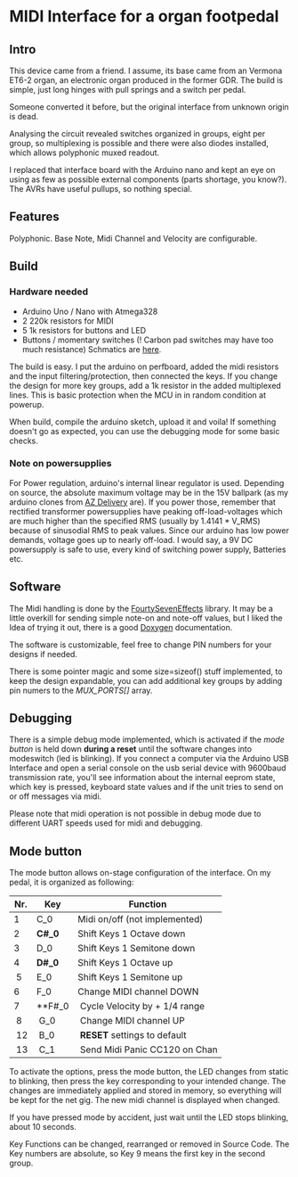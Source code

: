 # MIDI Interface for a organ footpedal

## Intro
This device came from a friend. I assume, its base came from an Vermona ET6-2 organ,
an electronic organ produced in the former GDR. The build is simple, just long hinges with
pull springs and a switch per pedal.

Someone converted it before, but the original interface from unknown origin is dead.

Analysing the circuit revealed switches organized in groups, eight per group, so
multiplexing is possible and there were also diodes installed, which allows polyphonic
muxed readout.

I replaced that interface board with the Arduino nano and kept an eye on using as
few as possible external components (parts shortage, you know?). The AVRs have
useful pullups, so nothing special.

## Features
Polyphonic.
Base Note, Midi Channel and Velocity are configurable.

## Build
### Hardware needed
* Arduino Uno / Nano with Atmega328 
* 2 220k resistors for MIDI
* 5 1k resistors for buttons and LED
* Buttons / momentary switches (! Carbon pad switches may have too much resistance)
Schmatics are [here]().

The build is easy. I put the arduino on perfboard, added the midi resistors and the input filtering/protection, then connected the keys. If you change the design for more
key groups, add a 1k resistor in the added multiplexed lines. This is basic protection
when the MCU in in random condition at powerup.

When build, compile the arduino sketch, upload it and voila! If something doesn't go as expected, you can use the debugging mode for some basic checks.

### Note on powersupplies
For Power regulation, arduino's internal linear regulator is used.
Depending on source, the absolute maximum voltage may be in the 15V ballpark (as
  my arduino clones from [AZ Delivery](https://www.az-delivery.de/products/nano-v3-mit-ch340-arduino-kompatibel) are). If you power those, remember that rectified transformer powersupplies have peaking off-load-voltages which are much higher than the specified RMS (usually by 1.4141 * V_RMS) because of sinusodial RMS to peak values. Since our arduino has low power demands, voltage goes up to nearly off-load.
  I would say, a 9V DC powersupply is safe to use, every kind of switching power supply, Batteries etc.

## Software
The Midi handling is done by the [FourtySevenEffects](https://github.com/FortySevenEffects/arduino_midi_library) library.
It may be a little overkill for sending simple note-on and note-off values, but I liked
the Idea of trying it out, there is a good [Doxygen](https://fortyseveneffects.github.io/arduino_midi_library/) documentation.

The software is customizable, feel free to change PIN numbers for your designs if needed.

There is some pointer magic and some size=sizeof() stuff implemented, to keep the
design expandable, you can add additional key groups by adding pin numers to the
*MUX_PORTS[]* array.

## Debugging
There is a simple debug mode implemented, which is activated if the *mode button* is
held down **during a reset** until the software changes into modeswitch (led is blinking). If you connect a computer via the Arduino USB Interface and open a serial console on the usb serial device with 9600baud transmission rate, you'll see information about the internal eeprom state, which key is pressed, keyboard state
values and if the unit tries to send on or off messages via midi.

Please note that midi operation is not possible in debug mode due to different UART speeds used for midi and debugging.

## Mode button
The mode button allows on-stage configuration of the interface.
On my pedal, it is organized as following:

| Nr. | Key      | Function                      |
|-----|----------|-------------------------------|
| 1   | C_0      | Midi on/off (not implemented) |
| 2   | **C#_0** | Shift Keys 1 Octave down      |
| 3   | D_0      | Shift Keys 1 Semitone down    |
| 4   | **D#_0** | Shift Keys 1 Octave up        |
| 5   | E_0      | Shift Keys 1 Semitone up      |
| 6   | F_0      | Change MIDI channel DOWN      |
| 7   | **F#_0   | Cycle Velocity by + 1/4 range |
| 8   | G_0      | Change MIDI channel UP        |
| 12  | B_0      | **RESET** settings to default |
| 13  | C_1      | Send Midi Panic CC120 on Chan |

To activate the options, press the mode button, the LED changes from static
to blinking, then press the key corresponding to your intended change. The
changes are immediately applied and stored in memory, so everything will
be kept for the net gig. The new midi channel is displayed when changed.

If you have pressed mode by accident, just wait until the LED stops blinking, about 10
seconds.  

Key Functions can be changed, rearranged or removed in Source Code. The Key numbers are absolute, so Key 9 means the first key in the second group.
